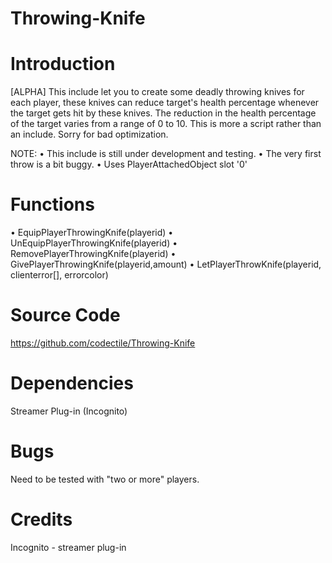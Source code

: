 Throwing-Knife
==============


Introduction
=============
[ALPHA]
This include let you to create some deadly throwing knives for each player, these knives
can reduce target's health percentage whenever the target gets hit by these knives. The
reduction in the health percentage of the target varies from a range of 0 to 10.
This is more a script rather than an include. Sorry for bad optimization.


NOTE: • This include is still under development and testing.
 			• The very first throw is a bit buggy.
 			• Uses PlayerAttachedObject slot '0'



Functions
===========
• EquipPlayerThrowingKnife(playerid)
• UnEquipPlayerThrowingKnife(playerid)
• RemovePlayerThrowingKnife(playerid)
• GivePlayerThrowingKnife(playerid,amount)
• LetPlayerThrowKnife(playerid, clienterror[], errorcolor)	



Source Code
============
https://github.com/codectile/Throwing-Knife



Dependencies
==============
Streamer Plug-in (Incognito)



Bugs
=======
Need to be tested with "two or more" players.



Credits
=========
Incognito - streamer plug-in
